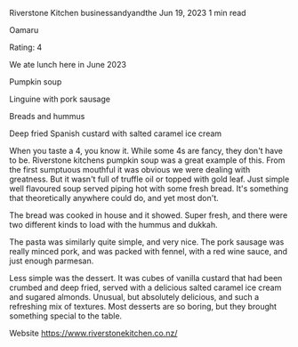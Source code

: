 Riverstone Kitchen
businessandyandthe
Jun 19, 2023
1 min read


Oamaru

Rating: 4

We ate lunch here in June 2023

Pumpkin soup

Linguine with pork sausage

Breads and hummus

Deep fried Spanish custard with salted caramel ice cream

When you taste a 4, you know it. While some 4s are fancy, they don't have to be. Riverstone kitchens pumpkin soup was a great example of this. From the first sumptuous mouthful it was obvious we were dealing with greatness. But it wasn't full of truffle oil or topped with gold leaf. Just simple well flavoured soup served piping hot with some fresh bread. It's something that theoretically anywhere could do, and yet most don't. 

The bread was cooked in house and it showed. Super fresh, and there were two different kinds to load with the hummus and dukkah. 

The pasta was similarly quite simple, and very nice. The pork sausage was really minced pork, and was packed with fennel, with a red wine sauce, and just enough parmesan. 

Less simple was the dessert. It was cubes of vanilla custard that had been crumbed and deep fried, served with a delicious salted caramel ice cream and sugared almonds. Unusual, but absolutely delicious, and such a refreshing mix of textures. Most desserts are so boring, but they brought something special to the table.

Website https://www.riverstonekitchen.co.nz/